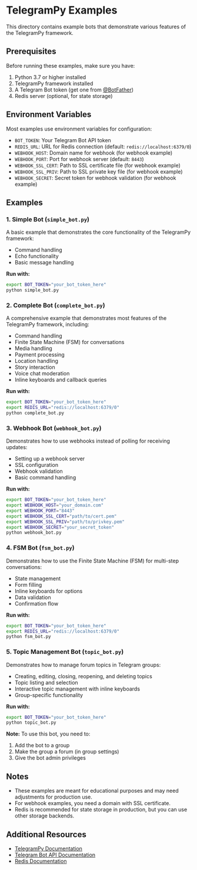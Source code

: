 # TelegramPy Examples

This directory contains example bots that demonstrate various features of the TelegramPy framework.

## Prerequisites

Before running these examples, make sure you have:

1. Python 3.7 or higher installed
2. TelegramPy framework installed
3. A Telegram Bot token (get one from [@BotFather](https://t.me/BotFather))
4. Redis server (optional, for state storage)

## Environment Variables

Most examples use environment variables for configuration:

- `BOT_TOKEN`: Your Telegram Bot API token
- `REDIS_URL`: URL for Redis connection (default: `redis://localhost:6379/0`)
- `WEBHOOK_HOST`: Domain name for webhook (for webhook example)
- `WEBHOOK_PORT`: Port for webhook server (default: `8443`)
- `WEBHOOK_SSL_CERT`: Path to SSL certificate file (for webhook example)
- `WEBHOOK_SSL_PRIV`: Path to SSL private key file (for webhook example)
- `WEBHOOK_SECRET`: Secret token for webhook validation (for webhook example)

## Examples

### 1. Simple Bot (`simple_bot.py`)

A basic example that demonstrates the core functionality of the TelegramPy framework:

- Command handling
- Echo functionality
- Basic message handling

**Run with:**

```bash
export BOT_TOKEN="your_bot_token_here"
python simple_bot.py
```

### 2. Complete Bot (`complete_bot.py`)

A comprehensive example that demonstrates most features of the TelegramPy framework, including:

- Command handling
- Finite State Machine (FSM) for conversations
- Media handling
- Payment processing
- Location handling
- Story interaction
- Voice chat moderation
- Inline keyboards and callback queries

**Run with:**

```bash
export BOT_TOKEN="your_bot_token_here"
export REDIS_URL="redis://localhost:6379/0"
python complete_bot.py
```

### 3. Webhook Bot (`webhook_bot.py`)

Demonstrates how to use webhooks instead of polling for receiving updates:

- Setting up a webhook server
- SSL configuration
- Webhook validation
- Basic command handling

**Run with:**

```bash
export BOT_TOKEN="your_bot_token_here"
export WEBHOOK_HOST="your_domain.com"
export WEBHOOK_PORT="8443"
export WEBHOOK_SSL_CERT="path/to/cert.pem"
export WEBHOOK_SSL_PRIV="path/to/privkey.pem"
export WEBHOOK_SECRET="your_secret_token"
python webhook_bot.py
```

### 4. FSM Bot (`fsm_bot.py`)

Demonstrates how to use the Finite State Machine (FSM) for multi-step conversations:

- State management
- Form filling
- Inline keyboards for options
- Data validation
- Confirmation flow

**Run with:**

```bash
export BOT_TOKEN="your_bot_token_here"
export REDIS_URL="redis://localhost:6379/0"
python fsm_bot.py
```

### 5. Topic Management Bot (`topic_bot.py`)

Demonstrates how to manage forum topics in Telegram groups:

- Creating, editing, closing, reopening, and deleting topics
- Topic listing and selection
- Interactive topic management with inline keyboards
- Group-specific functionality

**Run with:**

```bash
export BOT_TOKEN="your_bot_token_here"
python topic_bot.py
```

**Note:** To use this bot, you need to:
1. Add the bot to a group
2. Make the group a forum (in group settings)
3. Give the bot admin privileges

## Notes

- These examples are meant for educational purposes and may need adjustments for production use.
- For webhook examples, you need a domain with SSL certificate.
- Redis is recommended for state storage in production, but you can use other storage backends.

## Additional Resources

- [TelegramPy Documentation](https://telegrampy.readthedocs.io/)
- [Telegram Bot API Documentation](https://core.telegram.org/bots/api)
- [Redis Documentation](https://redis.io/documentation) 